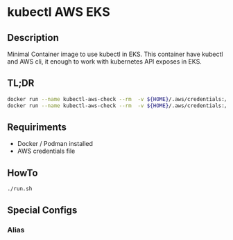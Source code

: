 # kubectl AWS EKS
## Description

Minimal Container image to use kubectl in EKS. This container have kubectl and AWS cli, it enough to work with kubernetes API exposes in EKS. 

## TL;DR

```bash
docker run --name kubectl-aws-check --rm  -v ${HOME}/.aws/credentials:/root/.aws/credentials  -v $(pwd)/config/aws-kube-config.yaml:/root/.kube/config kubectl-aws:0.0.1 aws --version
docker run --name kubectl-aws-check --rm  -v ${HOME}/.aws/credentials:/root/.aws/credentials  -v $(pwd)/config/aws-kube-config.yaml:/root/.kube/config kubectl-aws:0.0.1 kubectl version
```

## Requiriments

- Docker / Podman installed
- AWS credentials file

## HowTo

```bash
./run.sh
```

## Special Configs
### Alias